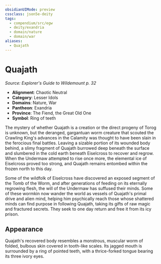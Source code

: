 ```yaml
---
obsidianUIMode: preview
cssclass: json5e-deity
tags:
  - compendium/src/egw
  - deity/exandria
  - domain/nature
  - domain/war
aliases:
  - Quajath
---
```

# Quajath
*Source: Explorer's Guide to Wildemount p. 32* 

- **Alignment**: Chaotic Neutral
- **Category**: Lesser Idols
- **Domains**: Nature, War
- **Pantheon**: Exandria
- **Province**: The Fiend, the Great Old One
- **Symbol**: Ring of teeth

The mystery of whether Quajath is a creation or the direct progeny of Torog is unknown, but the deranged, gargantuan worm creature that scouted the Crawling King's advances in the Calamity was thought to have been slain in the ferocious final battles. Leaving a sizable portion of its wounded body behind, a slimy fragment of Quajath burrowed deep beneath the surface and slumbered in the cold earth beneath Eiselcross to recover and regrow. When the Undermaw attempted to rise once more, the elemental ice of Eiselcross proved too strong, and Quajath remains entombed within the frozen north to this day.

Some of the wildfolk of Eiselcross have discovered an exposed segment of the Tomb of the Worm, and after generations of feeding on its eternally regrowing flesh, the will of the Undermaw has suffused their minds. Some of these wormkin now wander the world as vessels of Quajath's primal drive and alien mind, helping him psychically reach those whose shattered minds can find purpose in following Quajath, taking its gifts of raw magic and fractured secrets. They seek to one day return and free it from its icy prison.

## Appearance

Quajath's recovered body resembles a monstrous, muscular worm of folded, bulbous skin covered in tooth-like scales. Its jagged mouth is surrounded by a ring of pointed teeth, with a thrice-forked tongue bearing its three ivory eyes.